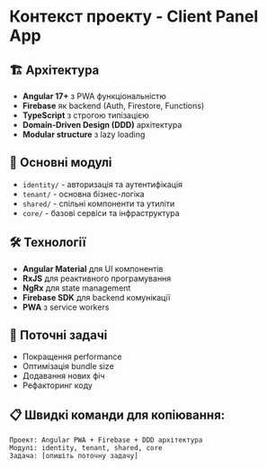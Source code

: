 # Контекст проекту - Client Panel App

## 🏗️ Архітектура
- **Angular 17+** з PWA функціональністю
- **Firebase** як backend (Auth, Firestore, Functions)
- **TypeScript** з строгою типізацією
- **Domain-Driven Design (DDD)** архітектура
- **Modular structure** з lazy loading

## 📁 Основні модулі
- `identity/` - авторизація та аутентифікація
- `tenant/` - основна бізнес-логіка
- `shared/` - спільні компоненти та утиліти
- `core/` - базові сервіси та інфраструктура

## 🛠️ Технології
- **Angular Material** для UI компонентів
- **RxJS** для реактивного програмування
- **NgRx** для state management
- **Firebase SDK** для backend комунікації
- **PWA** з service workers

## 🎯 Поточні задачі
- Покращення performance
- Оптимізація bundle size
- Додавання нових фіч
- Рефакторинг коду

## 📋 Швидкі команди для копіювання:
```
Проект: Angular PWA + Firebase + DDD архітектура
Модулі: identity, tenant, shared, core
Задача: [опишіть поточну задачу]
``` 